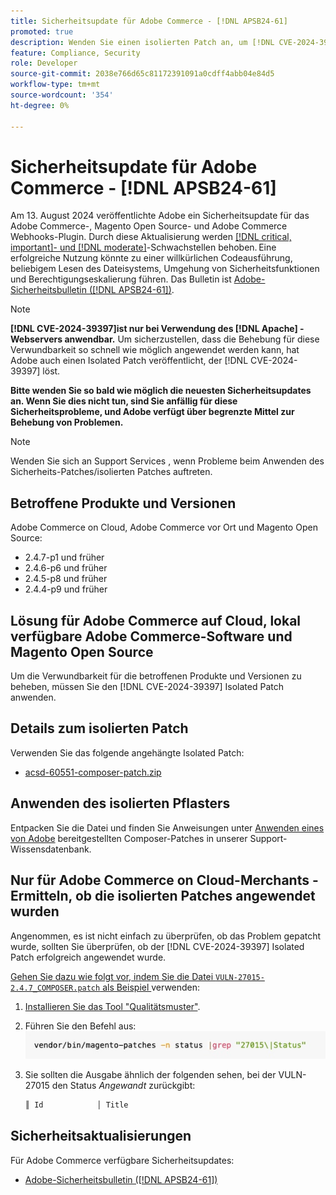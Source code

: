 ```yaml
---
title: Sicherheitsupdate für Adobe Commerce - [!DNL APSB24-61]
promoted: true
description: Wenden Sie einen isolierten Patch an, um [!DNL CVE-2024-39397] für Adobe Commerce 2.4.7-p2, 2.4.6-p7, 2.4.5-p9, 2.4.4-p10 und frühere Instanzen zu beheben, die nur auf [!DNL Apache] ausgeführt werden.
feature: Compliance, Security
role: Developer
source-git-commit: 2038e766d65c81172391091a0cdff4abb04e84d5
workflow-type: tm+mt
source-wordcount: '354'
ht-degree: 0%

---
```


# Sicherheitsupdate für Adobe Commerce - [!DNL APSB24-61]

Am 13. August 2024 veröffentlichte Adobe ein Sicherheitsupdate für das Adobe Commerce-, Magento Open Source- und Adobe Commerce Webhooks-Plugin.
Durch diese Aktualisierung werden [[!DNL critical, important]- und  [!DNL moderate]](https://helpx.adobe.com/security/severity-ratings.html)-Schwachstellen behoben. Eine erfolgreiche Nutzung könnte zu einer willkürlichen Codeausführung, beliebigem Lesen des Dateisystems, Umgehung von Sicherheitsfunktionen und Berechtigungseskalierung führen. Das Bulletin ist [Adobe-Sicherheitsbulletin ([!DNL APSB24-61])](https://helpx.adobe.com/security/products/magento/apsb24-61.html).

>[!NOTE]
>
>**[!DNL CVE-2024-39397]ist nur bei Verwendung des [!DNL Apache] -Webservers anwendbar.** Um sicherzustellen, dass die Behebung für diese Verwundbarkeit so schnell wie möglich angewendet werden kann, hat Adobe auch einen Isolated Patch veröffentlicht, der [!DNL CVE-2024-39397] löst.

**Bitte wenden Sie so bald wie möglich die neuesten Sicherheitsupdates an. Wenn Sie dies nicht tun, sind Sie anfällig für diese Sicherheitsprobleme, und Adobe verfügt über begrenzte Mittel zur Behebung von Problemen.**

>[!NOTE]
>
>Wenden Sie sich an Support Services , wenn Probleme beim Anwenden des Sicherheits-Patches/isolierten Patches auftreten.

## Betroffene Produkte und Versionen

Adobe Commerce on Cloud, Adobe Commerce vor Ort und Magento Open Source:

* 2.4.7-p1 und früher
* 2.4.6-p6 und früher
* 2.4.5-p8 und früher
* 2.4.4-p9 und früher

## Lösung für Adobe Commerce auf Cloud, lokal verfügbare Adobe Commerce-Software und Magento Open Source

Um die Verwundbarkeit für die betroffenen Produkte und Versionen zu beheben, müssen Sie den [!DNL CVE-2024-39397] Isolated Patch anwenden.

## Details zum isolierten Patch

Verwenden Sie das folgende angehängte Isolated Patch:

* [acsd-60551-composer-patch.zip](assets/acsd-60551-composer-patch.zip)

## Anwenden des isolierten Pflasters

Entpacken Sie die Datei und finden Sie Anweisungen unter [Anwenden eines von Adobe](https://experienceleague.adobe.com/docs/commerce-knowledge-base/kb/how-to/how-to-apply-a-composer-patch-provided-by-magento.html) bereitgestellten Composer-Patches in unserer Support-Wissensdatenbank.

## Nur für Adobe Commerce on Cloud-Merchants - Ermitteln, ob die isolierten Patches angewendet wurden

Angenommen, es ist nicht einfach zu überprüfen, ob das Problem gepatcht wurde, sollten Sie überprüfen, ob der [!DNL CVE-2024-39397] Isolated Patch erfolgreich angewendet wurde.

<u>Gehen Sie dazu wie folgt vor, indem Sie die Datei `VULN-27015-2.4.7_COMPOSER.patch` als Beispiel </u> verwenden:

1. [Installieren Sie das Tool &quot;Qualitätsmuster&quot;](https://experienceleague.adobe.com/docs/commerce-operations/tools/quality-patches-tool/usage.html).
1. Führen Sie den Befehl aus:<br>
   ![cve-2024-34102-tell-if-patch-apply-code](assets/cve-2024-34102-tell-if-patch-applied-code.png)
1. Sie sollten die Ausgabe ähnlich der folgenden sehen, bei der VULN-27015 den Status *Angewandt* zurückgibt:

   ```bash
   ║ Id            │ Title                                                        │ Category        │ Origin                 │ Status      │ Details                                          ║ ║ N/A           │ ../m2-hotfixes/VULN-27015-2.4.7_COMPOSER_patch.patch      │ Other           │ Local                  │ Applied     │ Patch type: Custom                                
   ```

<!-- For Step 2:
     ```bash
    vendor/bin/magento-patches -n status |grep "27015\|Status"
     ```
-->

## Sicherheitsaktualisierungen

Für Adobe Commerce verfügbare Sicherheitsupdates:

* [Adobe-Sicherheitsbulletin ([!DNL APSB24-61])](https://helpx.adobe.com/security/products/magento/apsb24-61.html)

